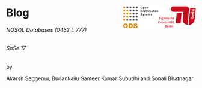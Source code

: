 # Blog <img style="float: right;" src="images/image.png"> <img style="float: right;" src="images/image1.png">

###### NOSQL Databases (0432 L 777)
###### SoSe 17

by

Akarsh Seggemu, Budankailu Sameer Kumar Subudhi and Sonali Bhatnagar
